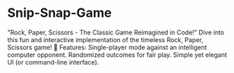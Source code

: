 # Snip-Snap-Game
"Rock, Paper, Scissors - The Classic Game Reimagined in Code!" Dive into this fun and interactive implementation of the timeless Rock, Paper, Scissors game! 🌟 Features:  Single-player mode against an intelligent computer opponent. Randomized outcomes for fair play. Simple yet elegant UI (or command-line interface).
